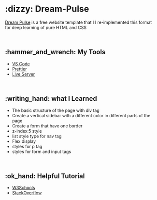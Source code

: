 <h1>:dizzy: Dream-Pulse</h1>
<p><a href="https://www.free-css.com/free-css-templates/page262/dream-pulse">Dream Pulse</a> is a free website template that I I re-implemented this format for deep learning of pure HTML and CSS</p>
<br>
<h2>:hammer_and_wrench: My Tools</h2>
<ul>
<li><a href="https://code.visualstudio.com">VS Code</a></li>
<li><a href="https://marketplace.visualstudio.com/items?itemName=esbenp.prettier-vscode">Prettier</a></li>
<li><a href="https://marketplace.visualstudio.com/items?itemName=ritwickdey.LiveServer">Live Server</a></li>
</ul>
<br>
<h2>:writing_hand: what I Learned</h2>
<ul>
<li>The basic structure of the page with div tag</li>
<li>Create a vertical sidebar with a different color in different parts of the page</li>
<li>Create a form that have one border</li>
<li>z-index:5 style</li>
<li>list style type for nav tag</li>
<li>Flex display</li>
<li>styles for p tag</li>
<li>styles for form and input tags</li>
</ul>
<br>
 <h2>:ok_hand: Helpful Tutorial</h2>
<ul>
<li><a href="https://www.w3schools.com">W3Schools</a></li>
<li><a href="https://stackoverflow.com">StackOverflow</li>
</ul>

